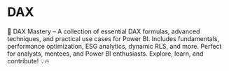 # DAX
🚀 DAX Mastery – A collection of essential DAX formulas, advanced techniques, and practical use cases for Power BI. Includes fundamentals, performance optimization, ESG analytics, dynamic RLS, and more. Perfect for analysts, mentees, and Power BI enthusiasts. Explore, learn, and contribute! 💡🔥


